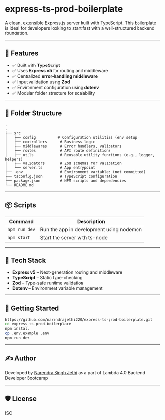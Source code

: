 # express-ts-prod-boilerplate

A clean, extensible Express.js server built with TypeScript. This boilerplate is ideal for developers looking to start fast with a well-structured backend foundation.

---

## 🚀 Features

* ✅ Built with **TypeScript**
* ✅ Uses **Express v5** for routing and middleware
* ✅ Centralized **error-handling middleware**
* ✅ Input validation using **Zod**
* ✅ Environment configuration using **dotenv**
* ✅ Modular folder structure for scalability

---

## 📁 Folder Structure

```text
.
.
├── src
│   ├── config          # Configuration utilities (env setup)
│   ├── controllers      # Business logic
│   ├── middlewares      # Error handlers, validators
│   ├── routes           # API route definitions
│   ├── utils            # Reusable utility functions (e.g., logger, helpers)
│   ├── validators       # Zod schemas for validation
│   └── server.ts        # App entrypoint
├── .env                 # Environment variables (not committed)
├── tsconfig.json        # TypeScript configuration
├── package.json         # NPM scripts and dependencies
└── README.md
```

---

## 📦 Scripts

| Command       | Description                              |
| ------------- | ---------------------------------------- |
| `npm run dev` | Run the app in development using nodemon |
| `npm start`   | Start the server with ts-node            |

---

## 🔧 Tech Stack

* **Express v5** – Next-generation routing and middleware
* **TypeScript** – Static type-checking
* **Zod** – Type-safe runtime validation
* **Dotenv** – Environment variable management

---

## 🧪 Getting Started

```bash
https://github.com/narendrajethi220/express-ts-prod-boilerplate.git
cd express-ts-prod-boilerplate
npm install
cp .env.example .env
npm run dev
```

---

## ✍️ Author

Developed by [Narendra Singh Jethi](https://github.com/narendrajethi220) as a part of Lambda 4.0 Backend Developer Bootcamp 

---

## 🛡️ License

ISC
